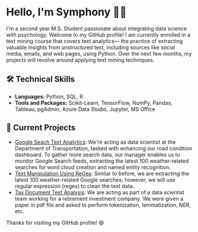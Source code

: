 # Hello, I'm Symphony 👋🏾

I'm a second year M.S. Student passionate about integrating data science with psychology. Welcome to my GitHub profile! I am currently enrolled in a text mining course that covers text analytics— the practice of extracting valuable insights from unstructured text, including sources like social media, emails, and web pages, using Python. Over the next few months, my projects will revolve around applying text mining techniques.

## 🛠️ Technical Skills
- **Languages:** Python, SQL, R
- **Tools and Packages:** Scikit-Learn, TensorFlow, NumPy, Pandas, Tableau, pgAdmin, Azure Data Studio, Jupyter, MS Office
  
## 🔭 Current Projects

- [Google Seach Text Analytics](https://github.com/symphopkins/Google_Search_Text_Analytics/blob/main/Google_Search_Text_Analytics.ipynb): We're acting as data scientist at the Department of Transportation, tasked with enhancing our road condition dashboard. To gather more search data, our manager enables us to monitor Google Search feeds, extracting the latest 100 weather-related searches for word cloud creation and named entity recognition.
- [Text Manipulation Using ReGex](https://github.com/symphopkins/Google_Search_Text_Analytics/blob/main/Google_Search_ReGex_Text_Cleaning.ipynb): Similar to before, we are extracting the latest 100 weather-related Google searches; however, we will use regular expression (regex) to clean the text data.
- [Tax Document Text Analysis](https://github.com/symphopkins/Tax_Document_Text_Analysis): We are acting as part of a data scientist team working for a retirement investment company. We were given a paper in pdf file and asked to perform tokenization, lemmatization, NER, etc.
  
Thanks for visiting my GitHub profile! 😄
